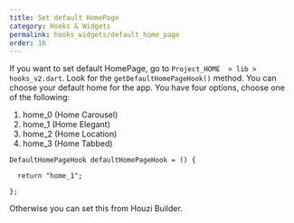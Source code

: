 ```yaml
---
title: Set default HomePage
category: Hooks & Widgets
permalink: hooks_widgets/default_home_page
order: 16
---
```


If you want to set default HomePage, go to `Project_HOME  > lib > hooks_v2.dart`. Look for the `getDefaultHomePageHook()` method. You can choose your default home for the app. You have four options, choose one of the following:
1. home_0   (Home Carousel)
2. home_1   (Home Elegant)
3. home_2   (Home Location)
4. home_3   (Home Tabbed)

```
DefaultHomePageHook defaultHomePageHook = () {
  
  return "home_1";

};
```

Otherwise you can set this from Houzi Builder.

